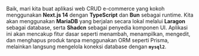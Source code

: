 Baik, mari kita buat aplikasi web CRUD e-commerce yang kokoh menggunakan **Next.js 14** dengan **TypeScript** dan **Bun** sebagai runtime. Kita akan menggunakan **MariaDB** yang berjalan secara lokal melalui **Laragon** sebagai database, serta **Shadcn** sebagai penyedia komponen UI. Aplikasi ini akan mencakup fitur dasar seperti menambah, menampilkan, mengedit, dan menghapus produk tanpa menggunakan ORM seperti Prisma, melainkan langsung mengelola koneksi database dengan **`mysql2`**.
